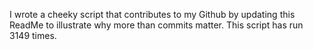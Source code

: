 I wrote a cheeky script that contributes to my Github by updating this ReadMe to illustrate why more than commits matter. This script has run 3149 times.